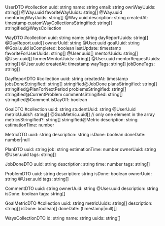UserDTO #collection
uuid: string
name: string
email: string
ownWayUuids: string[] @Way.uuid
favoriteWayUuids: string[] @Way.uuid
mentoringWayUuids: string[] @Way.uuid
description: string
createdAt: timestamp
customWayCollectionsStringified: string[] stringified@WaysCollection

WayDTO #collection
uuid: string
name: string
dayReportUuids: string[] @DayReport.uuid[]
ownerUuId: string @User.uuid
goalUuid: string @Goal.uuid
isCompleted: boolean
lastUpdate: timestamp
favoriteForUserUuids: string[] @User.uuid[]
mentorUuids: string[] @User.uuid[]
formerMentorUuids: string[] @User.uuid
mentorRequestUuids: string[] @User.uuid
createdAt: timestamp
wayTags: string[]
jobDoneTags: string[]

DayReportDTO #collection
uuid: string
createdAt: timestamp
jobsDoneStringified: string[] stringified@JobDone
plansStringified: string[] stringified@PlanForNextPeriod
problemsStringified: string[] stringified@CurrentProblem
commentsStringified: string[] stringified@Comment
isDayOff: boolean

GoalDTO #collection
uuid: string
studentUuid: string @UserUuid
metricUuids?: string[] @GoalMetric.uuid[] // only one element in the array
metricsStringified?: string[] stringified@Metric
description: string
estimationTime: number

MetricDTO
uuid: string
description: string
isDone: boolean
doneDate: number|null

PlanDTO
uuid: string
job: string
estimationTime: number
ownerUuid: string @User.uuid
tags: string[]

JobDoneDTO
uuid: string
description: string
time: number
tags: string[]

ProblemDTO
uuid: string
description: string
isDone: boolean
ownerUuid: string @User.uuid
tags: string[]

CommentDTO
uuid: string
ownerUuid: string @User.uuid
description: string
isDone: boolean
tags: string[]

GoalMetricDTO #collection
uuid: string
metricUuids: string[]
description: string[]
isDone: boolean[]
doneDate: (timestamp|null)[]

WaysCollectionDTO
id: string
name: string
uuids: string[]
